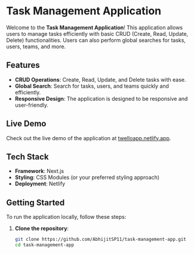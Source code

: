 # Task Management Application

Welcome to the **Task Management Application**! This application allows users to manage tasks efficiently with basic CRUD (Create, Read, Update, Delete) functionalities. Users can also perform global searches for tasks, users, teams, and more.

## Features

- **CRUD Operations**: Create, Read, Update, and Delete tasks with ease.
- **Global Search**: Search for tasks, users, and teams quickly and efficiently.
- **Responsive Design**: The application is designed to be responsive and user-friendly.

## Live Demo

Check out the live demo of the application at [twelloapp.netlify.app](https://twelloapp.netlify.app/).

## Tech Stack

- **Framework**: Next.js
- **Styling**: CSS Modules (or your preferred styling approach)
- **Deployment**: Netlify

## Getting Started

To run the application locally, follow these steps:

1. **Clone the repository**:
   ```bash
   git clone https://github.com/AbhijitSP11/task-management-app.git
   cd task-management-app
   ```
